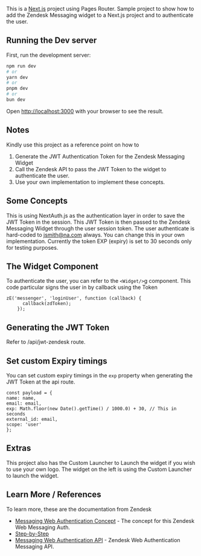 This is a [Next.js](https://nextjs.org/) project using Pages Router.
Sample project to show how to add the Zendesk Messaging widget to a Next.js project and to authenticate the user.

## Running the Dev server

First, run the development server:

```bash
npm run dev
# or
yarn dev
# or
pnpm dev
# or
bun dev
```

Open [http://localhost:3000](http://localhost:3000) with your browser to see the result.

## Notes

Kindly use this project as a reference point on how to

1. Generate the JWT Authentication Token for the Zendesk Messaging Widget
2. Call the Zendesk API to pass the JWT Token to the widget to authenticate the user.
3. Use your own implementation to implement these concepts.

## Some Concepts

This is using NextAuth.js as the authentication layer in order to save the JWT Token in the session.
This JWT Token is then passed to the Zendesk Messaging Widget through the user session token.
The user authenticate is hard-coded to jsmith@na.com always. You can change this in your own implementation.
Currently the token EXP (expiry) is set to 30 seconds only for testing purposes.

## The Widget Component

To authenticate the user, you can refer to the `<Widget/>`g component.
This code particular signs the user in by callback using the Token

    zE('messenger', 'loginUser', function (callback) {
          callback(zdToken);
        });

## Generating the JWT Token

Refer to /api/jwt-zendesk route.

## Set custom Expiry timings

You can set custom expiry timings in the `exp` property when generating the JWT Token at the api route.

    const payload = {
    name: name,
    email: email,
    exp: Math.floor(new Date().getTime() / 1000.0) + 30, // This in seconds
    external_id: email,
    scope: 'user'
    };

## Extras

This project also has the Custom Launcher to Launch the widget if you wish to use your own logo.
The widget on the left is using the Custom Launcher to launch the widget.

## Learn More / References

To learn more, these are the documentation from Zendesk

- [Messaging Web Authentication Concept](https://support.zendesk.com/hc/en-us/articles/4411666638746-Authenticating-end-users-in-messaging-for-the-Web-Widget-and-mobile-SDK) - The concept for this Zendesk Web Messaging Auth.
- [Step-by-Step](https://developer.zendesk.com/documentation/zendesk-web-widget-sdks/sdks/web/enabling_auth_visitors/)
- [Messaging Web Authentication API](https://developer.zendesk.com/api-reference/widget-messaging/web/authentication/) - Zendesk Web Authentication Messaging API.
